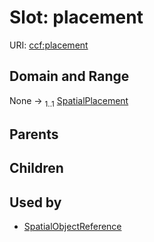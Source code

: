 
# Slot: placement




URI: [ccf:placement](http://purl.org/ccf/placement)


## Domain and Range

None &#8594;  <sub>1..1</sub> [SpatialPlacement](SpatialPlacement.md)

## Parents


## Children


## Used by

 * [SpatialObjectReference](SpatialObjectReference.md)
